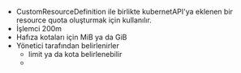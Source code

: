 * CustomResourceDefinition ile birlikte kubernetAPI'ya eklenen bir resource quota oluşturmak için kullanılır.
* İşlemci 200m 
* Hafıza kotaları için MiB ya da GiB
* Yönetici tarafından belirlenirler
  - limit ya da kota belirlenebilir
  - 